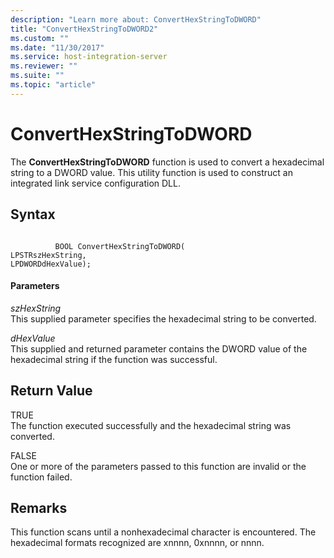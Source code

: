 ```yaml
---
description: "Learn more about: ConvertHexStringToDWORD"
title: "ConvertHexStringToDWORD2"
ms.custom: ""
ms.date: "11/30/2017"
ms.service: host-integration-server
ms.reviewer: ""
ms.suite: ""
ms.topic: "article"
---
```

# ConvertHexStringToDWORD
The **ConvertHexStringToDWORD** function is used to convert a hexadecimal string to a DWORD value. This utility function is used to construct an integrated link service configuration DLL.  
  
## Syntax  
  
```  
  
          BOOL ConvertHexStringToDWORD(   
LPSTRszHexString,  
LPDWORDdHexValue);  
```  
  
#### Parameters  
 *szHexString*  
 This supplied parameter specifies the hexadecimal string to be converted.  
  
 *dHexValue*  
 This supplied and returned parameter contains the DWORD value of the hexadecimal string if the function was successful.  
  
## Return Value  
 TRUE  
 The function executed successfully and the hexadecimal string was converted.  
  
 FALSE  
 One or more of the parameters passed to this function are invalid or the function failed.  
  
## Remarks  
 This function scans until a nonhexadecimal character is encountered. The hexadecimal formats recognized are xnnnn, 0xnnnn, or nnnn.
